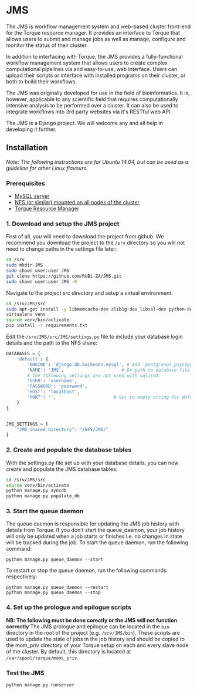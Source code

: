 JMS
===
The JMS is  workflow management system and web-based cluster front-end for the Torque resource manager. It provides an interface to Torque that allows users to submit and manage jobs as well as manage, configure and monitor the status of their cluster.

In addition to interfacing with Torque, the JMS provides a fully-functional workflow management system that allows users to create complex computational pipelines via and easy-to-use, web interface. Users can upload their scripts or interface with installed programs on their cluster, or both to build their workflows.

The JMS was originally developed for use in the field of bioinformatics. It is, however, applicable to any scientific field that requires computationally intensive analysis to be performed over a cluster. It can also be used to integrate workflows into 3rd party websites via it's RESTful web API.

The JMS is a Django project. We will welcome any and all help in developing it further.

Installation
---
*Note: The following instructions are for Ubuntu 14.04, but can be used as a guideline for other Linux flavours.*

### Prerequisites
- [MySQL server](https://github.com/RUBi-ZA/JMS/wiki/Set-up-NFS)
- [NFS (or similar) mounted on all nodes of the cluster](https://github.com/RUBi-ZA/JMS/wiki/Set-up-a-database-for-the-JMS)
- [Torque Resource Manager](https://github.com/RUBi-ZA/JMS/wiki/Set-up-Torque)

### 1. Download and setup the JMS project

First of all, you will need to download the project from github. We recommend you download the project to the `/srv` directory so you will not need to change paths in the settings file later:
``` bash
cd /srv
sudo mkdir JMS
sudo chown user:user JMS
git clone https://github.com/RUBi-ZA/JMS.git
sudo chown user:user JMS -R
```

Navigate to the project src directory and setup a virtual environment:
``` bash
cd /srv/JMS/src
sudo apt-get install -y libmemcache-dev zlib1g-dev libssl-dev python-dev build-essential
virtualenv venv
source venv/bin/activate
pip install -r requirements.txt
```

Edit the `/srv/JMS/src/JMS/settings.py` file to include your database login details and the path to the NFS share:

``` python
DATABASES = {
    'default': {
        'ENGINE': 'django.db.backends.mysql', # Add 'postgresql_psycopg2', 'mysql', 'sqlite3' or 'oracle'.
        'NAME': 'JMS',                      # Or path to database file if using sqlite3.
        # The following settings are not used with sqlite3:
        'USER': 'username',
        'PASSWORD': 'password',
        'HOST': 'localhost', 
        'PORT': '',                      # Set to empty string for default.
    }
}


JMS_SETTINGS = {
    "JMS_shared_directory": "/NFS/JMS/"
}
```

### 2. Create and populate the database tables

With the settings.py file set up with your database details, you can now create and populate the JMS database tables:
``` bash
cd /srv/JMS/src
source venv/bin/activate
python manage.py syncdb
python manage.py populate_db
```

### 3. Start the queue daemon

The queue daemon is responsible for updating the JMS job history with details from Torque. If you don't start the queue_daemon, your job history will only be updated when a job starts or finishes i.e. no changes in state will be tracked during the job. To start the queue daemon, run the following command:
```
python manage.py queue_daemon --start
```

To restart or stop the queue daemon, run the following commands respectively:
```
python manage.py queue_daemon --restart
python manage.py queue_daemon --stop
```

### 4. Set up the prologue and epilogue scripts

**NB: The following must be done corectly or the JMS will not function correctly**
The JMS prologue and epilogue can be located in the `bin` directory in the root of the project (e.g. `/srv/JMS/bin`). These scripts are used to update the state of jobs in the job history and should be copied to the mom\_priv directory of your Torque setup on each and every slave node of the cluster. By default, this directory is located at `/var/spool/torque/mom\_priv`.

### Test the JMS
```
python manage.py runserver
```
